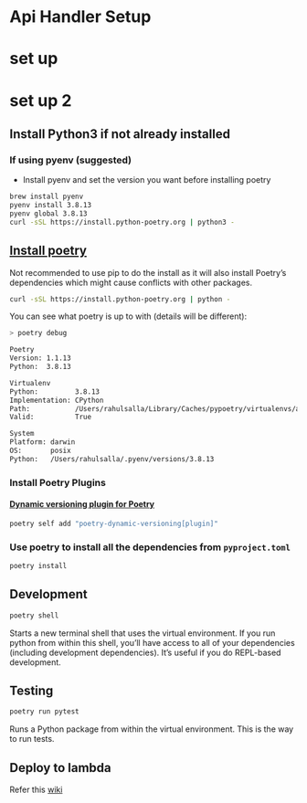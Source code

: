 # Api Handler Setup
# set up 
# set up 2


## Install Python3 if not already installed

### If using pyenv (suggested)

- Install pyenv and set the version you want before installing poetry

```bash
brew install pyenv
pyenv install 3.8.13
pyenv global 3.8.13
curl -sSL https://install.python-poetry.org | python3 -
```

## [Install poetry](https://python-poetry.org/docs/master/#installing-with-the-official-installer)

Not recommended to use pip to do the install as it will also install Poetry’s dependencies which might cause conflicts with other packages.

```bash
curl -sSL https://install.python-poetry.org | python -
```

You can see what poetry is up to with (details will be different):

```bash
> poetry debug

Poetry
Version: 1.1.13
Python:  3.8.13

Virtualenv
Python:         3.8.13
Implementation: CPython
Path:           /Users/rahulsalla/Library/Caches/pypoetry/virtualenvs/app-nnMCBjWd-py3.8
Valid:          True

System
Platform: darwin
OS:       posix
Python:   /Users/rahulsalla/.pyenv/versions/3.8.13
```

### Install Poetry Plugins

#### [Dynamic versioning plugin for Poetry](https://github.com/mtkennerly/poetry-dynamic-versioning)

``` bash
poetry self add "poetry-dynamic-versioning[plugin]"
```
### Use poetry to install all the dependencies from `pyproject.toml`

```bash
poetry install
```

## Development

```bash
poetry shell
```

Starts a new terminal shell that uses the virtual environment. If you run python from within this shell, you’ll have access to all of your dependencies (including development dependencies). It’s useful if you do REPL-based development.

## Testing

```bash
poetry run pytest
```

Runs a Python package from within the virtual environment. This is the way to run tests.

## Deploy to lambda

Refer this [wiki](https://github.com/Informed/techno-core/wiki/Deploying-apps-to-different-env-using-tags)
